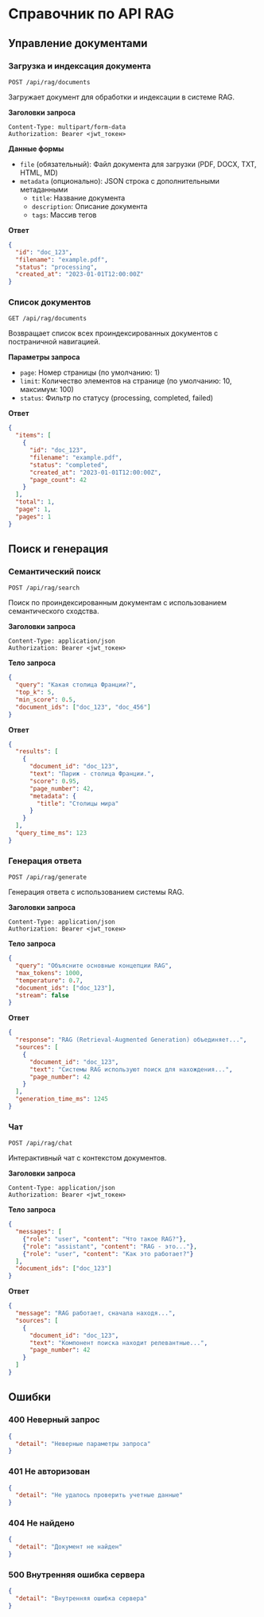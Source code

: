 # Справочник по API RAG

## Управление документами

### Загрузка и индексация документа
```http
POST /api/rag/documents
```
Загружает документ для обработки и индексации в системе RAG.

**Заголовки запроса**
```
Content-Type: multipart/form-data
Authorization: Bearer <jwt_токен>
```

**Данные формы**
- `file` (обязательный): Файл документа для загрузки (PDF, DOCX, TXT, HTML, MD)
- `metadata` (опционально): JSON строка с дополнительными метаданными
  - `title`: Название документа
  - `description`: Описание документа
  - `tags`: Массив тегов

**Ответ**
```json
{
  "id": "doc_123",
  "filename": "example.pdf",
  "status": "processing",
  "created_at": "2023-01-01T12:00:00Z"
}
```

### Список документов
```http
GET /api/rag/documents
```
Возвращает список всех проиндексированных документов с постраничной навигацией.

**Параметры запроса**
- `page`: Номер страницы (по умолчанию: 1)
- `limit`: Количество элементов на странице (по умолчанию: 10, максимум: 100)
- `status`: Фильтр по статусу (processing, completed, failed)

**Ответ**
```json
{
  "items": [
    {
      "id": "doc_123",
      "filename": "example.pdf",
      "status": "completed",
      "created_at": "2023-01-01T12:00:00Z",
      "page_count": 42
    }
  ],
  "total": 1,
  "page": 1,
  "pages": 1
}
```

## Поиск и генерация

### Семантический поиск
```http
POST /api/rag/search
```
Поиск по проиндексированным документам с использованием семантического сходства.

**Заголовки запроса**
```
Content-Type: application/json
Authorization: Bearer <jwt_токен>
```

**Тело запроса**
```json
{
  "query": "Какая столица Франции?",
  "top_k": 5,
  "min_score": 0.5,
  "document_ids": ["doc_123", "doc_456"]
}
```

**Ответ**
```json
{
  "results": [
    {
      "document_id": "doc_123",
      "text": "Париж - столица Франции.",
      "score": 0.95,
      "page_number": 42,
      "metadata": {
        "title": "Столицы мира"
      }
    }
  ],
  "query_time_ms": 123
}
```

### Генерация ответа
```http
POST /api/rag/generate
```
Генерация ответа с использованием системы RAG.

**Заголовки запроса**
```
Content-Type: application/json
Authorization: Bearer <jwt_токен>
```

**Тело запроса**
```json
{
  "query": "Объясните основные концепции RAG",
  "max_tokens": 1000,
  "temperature": 0.7,
  "document_ids": ["doc_123"],
  "stream": false
}
```

**Ответ**
```json
{
  "response": "RAG (Retrieval-Augmented Generation) объединяет...",
  "sources": [
    {
      "document_id": "doc_123",
      "text": "Системы RAG используют поиск для нахождения...",
      "page_number": 42
    }
  ],
  "generation_time_ms": 1245
}
```

### Чат
```http
POST /api/rag/chat
```
Интерактивный чат с контекстом документов.

**Заголовки запроса**
```
Content-Type: application/json
Authorization: Bearer <jwt_токен>
```

**Тело запроса**
```json
{
  "messages": [
    {"role": "user", "content": "Что такое RAG?"},
    {"role": "assistant", "content": "RAG - это..."},
    {"role": "user", "content": "Как это работает?"}
  ],
  "document_ids": ["doc_123"]
}
```

**Ответ**
```json
{
  "message": "RAG работает, сначала находя...",
  "sources": [
    {
      "document_id": "doc_123",
      "text": "Компонент поиска находит релевантные...",
      "page_number": 42
    }
  ]
}
```

## Ошибки

### 400 Неверный запрос
```json
{
  "detail": "Неверные параметры запроса"
}
```

### 401 Не авторизован
```json
{
  "detail": "Не удалось проверить учетные данные"
}
```

### 404 Не найдено
```json
{
  "detail": "Документ не найден"
}
```

### 500 Внутренняя ошибка сервера
```json
{
  "detail": "Внутренняя ошибка сервера"
}
```
